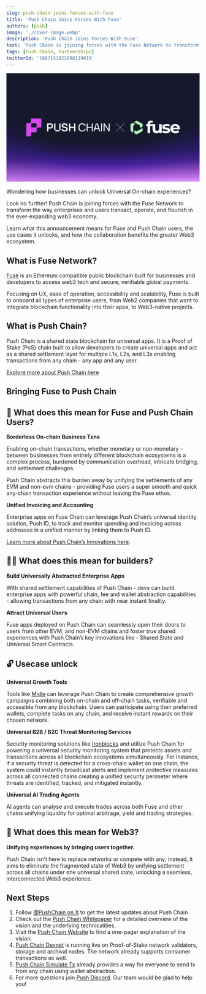 ```yaml
---
slug: push-chain-joins-forces-with-fuse
title: 'Push Chain Joins Forces With Fuse'
authors: [push]
image: './cover-image.webp'
description: 'Push Chain Joins Forces With Fuse'
text: 'Push Chain is joining forces with the Fuse Network to transform the way enterprises and users transact and operate in the web3 economy. Learn what usecases does this collaboration unlocks and how devs and users can make the best of it!'
tags: [Push Chain, Partnerships]
twitterId: '1887151022898119019'
---
```


![Cover image of Push Chain Join Forces With Fuse ](./cover-image.webp)

<!--truncate-->


Wondering how businesses can unlock Universal On-chain experiences?

Look no further!
Push Chain is joining forces with the Fuse Network to transform the way enterprises and users transact, operate, and flourish in the ever-expanding web3 economy.

Learn what this announcement means for Fuse and Push Chain users, the use cases it unlocks, and how the collaboration benefits the greater Web3 ecosystem.


## What is Fuse Network?

[Fuse](https://www.fuse.io/) is an Ethereum compatible public blockchain built for businesses and developers to access  web3 tech and secure, verifiable global payments.

Focusing on UX, ease of operation, accessibility and scalability, Fuse is built to onboard all types of enterprise users, from Web2 companies that want to integrate blockchain functionality into their apps, to Web3-native projects.


## What is Push Chain?

Push Chain is a shared state blockchain for universal apps. It is a Proof of Stake (PoS) chain built to allow developers to create universal apps and act as a shared settlement layer for multiple L1s, L2s, and L3s enabling transactions from any chain - any app and any user.

[Explore more about Push Chain here](https://push.org/)


## Bringing Fuse to Push Chain

## 👥 What does this mean for Fuse and Push Chain Users?

**Borderless On-chain Business Txns**

Enabling on-chain transactions, whether monetary or non-monetary - between businesses from entirely different blockchain ecosystems is a complex process, burdened by communication overhead, intricate bridging, and settlement challenges.

Push Chain abstracts this burden away by unifying the settlements of any EVM and non-evm chains - providing Fuse users a super smooth and quick any-chain transaction experience without leaving the Fuse ethos.


**Unified Invoicing and Accounting**

Enterprise apps on Fuse Chain can leverage Push Chain’s universal identity solution, Push ID, to track and monitor spending and invoicing across addresses in a unified manner by linking them to Push ID.

[Learn more about Push Chain’s Innovations here](https://push.org/blog/innovations-by-push-chain/).


## 👷‍♂️ What does this mean for builders?

**Build Universally Abstracted Enterprise Apps**

With shared settlement capabilities of Push Chain  - devs can build enterprise apps with powerful chain, fee and wallet abstraction capabilities - allowing transactions from any chain with near instant finality.

**Attract Universal Users**

Fuse apps deployed on Push Chain can seamlessly open their doors to users from other EVM, and non-EVM chains and foster true shared experiences with Push Chain’s key innovations like - Shared State and Universal Smart Contracts.


## 🔓 Usecase unlock

**Universal Growth Tools**

Tools like [Midle](https://midle.io/) can leverage Push Chain to create comprehensive growth campaigns combining both on-chain and off-chain tasks, verifiable and accessible from any blockchain. Users can participate using their preferred wallets, complete tasks on any chain, and receive instant rewards on their chosen network.


**Universal B2B / B2C Threat Monitoring Services**

Security monitoring solutions like [Ironblocks](https://www.ironblocks.com/) and utilize Push Chain for powering a universal security monitoring system that protects assets and transactions across all blockchain ecosystems simultaneously. For instance, if a security threat is detected for a cross-chain wallet on one chain, the system could instantly broadcast alerts and implement protective measures across all connected chains creating a unified security perimeter where threats are identified, tracked, and mitigated instantly.

**Universal AI Trading Agents**

AI agents can analyse and execute trades across both Fuse and other chains unifying liquidity for optimal arbitrage, yield and trading strategies.


## 🌌 What does this mean for Web3?

**Unifying experiences by bringing users together.**

Push Chain isn’t here to replace networks or compete with any; instead, it aims to eliminate the fragmented state of Web3 by unifying settlement across all chains under one universal shared state, unlocking a seamless, interconnected Web3 experience.




## Next Steps

1. Follow [@PushChain on X](https://x.com/PushChain) to get the latest updates about Push Chain
2. Check out the [Push Chain Whitepaper](https://whitepaper.push.org/) for a detailed overview of the vision and the underlying technicalities.
3. Visit the [Push Chain Website](https://push.org/chain) to find a one-pager explanation of the vision.
4. [Push Chain Devnet](https://scan.push.org/) is running live on Proof-of-Stake network validators, storage and archival nodes. The network already supports consumer transactions as well.
5. [Push Chain Simulate Tx](https://simulate.push.org/) already provides a way for everyone to send tx from any chain using wallet abstraction.
6. For more questions join [Push Discord](https://discord.com/invite/pushchain). Our team would be glad to help you!
